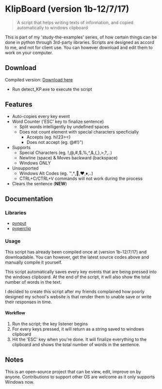 # KlipBoard (version 1b-12/7/17)
> A script that helps writing texts of information, and copied automatically to windows clipboard

This is part of my 'study-the-examples' series, of how certain things can be done in python through 3rd-party libraries. Scripts are designed as accord to me, and not for client use. You can however download and edit them to work on your computer.

## Download
Compiled version: [Download here](https://hostr.co/eD41T7PWPBfs)
- Run detect_KP.exe to execute the script

## Features
* Auto-copies every key event
* Word Counter ('ESC' key to finalize sentence)
  * Split words intelligently by undefined spaces
  * Does not count element with special characters specficially
    * Accepts (eg. hi!23><)
    * Does not accept (eg. @#!}")
* Supports
  * Special Characters (eg. !,@,#,$,%,^,&,{,},>,?,..)
  * Newline (space) & Moves backward (backspace)
  * Windows ONLY
* Unsupported
  * Windows Alt Codes (eg. ™,†,,♥,♦,..)
  * CTRL+C/CTRL+V commands will not work during the process
* Clears the sentence (**NEW**)
  
## Documentation

### Libraries
- [pynput](https://pypi.python.org/pypi/pynput)
- [pyperclip](https://pypi.python.org/pypi/pyperclip)

### Usage
This script has already been compiled once at (version 1b-12/7/17) and downloadable. You can however, get the latest source codes above and manually compile it yourself.

This script automatically saves every key events that are being pressed into the windows clipboard. At the end of the script, it will also show the total number of words in the text.

I decided to create this script after my friends complained how poorly designed my school's website is that render them to unable save or write their responses in time.

#### Workflow
1. Run the script; the key listener begins
2. For every keys pressed, it will return as a string saved to windows clipboard
3. Hit the 'ESC' key when you're done. It will finalize everything to the clipboard and shows the total number of words in the sentence.

## Notes
This is an open-source project that can be view, edit, improve on by anyone. Contributions to support other OS are welcome as it only supports Windows now.
